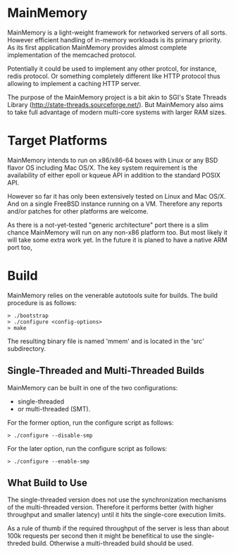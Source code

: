 MainMemory
===========

MainMemory is a light-weight framework for networked servers of all sorts.
However efficient handling of in-memory workloads is its primary priority.
As its first application MainMemory provides almost complete implementation
of the memcached protocol.

Potentially it could be used to implement any other protcol, for instance,
redis protocol. Or something completely different like HTTP protocol thus
allowing to implement a caching HTTP server.

The purpose of the MainMemory project is a bit akin to SGI's State Threads
Library (http://state-threads.sourceforge.net/). But MainMemory also aims
to take full advantage of modern multi-core systems with larger RAM sizes.

# Target Platforms

MainMemory intends to run on x86/x86-64 boxes with Linux or any BSD flavor
OS including Mac OS/X. The key system requirement is the availability of
either epoll or kqueue API in addition to the standard POSIX API.

However so far it has only been extensively tested on Linux and Mac OS/X.
And on a single FreeBSD instance running on a VM. Therefore any reports
and/or patches for other platforms are welcome.

As there is a not-yet-tested "generic architecture" port there is a slim
chance MainMemory will run on any non-x86 platform too. But most likely
it will take some extra work yet. In the future it is planed to have a
native ARM port too,

# Build

MainMemory relies on the venerable autotools suite for builds. The build
procedure is as follows:

```
> ./bootstrap
> ./configure <config-options>
> make
```

The resulting binary file is named 'mmem' and is located in the 'src'
subdirectory.

## Single-Threaded and Multi-Threaded Builds

MainMemory can be built in one of the two configurations:

- single-threaded
- or multi-threaded (SMT).

For the former option, run the configure script as follows:

```
> ./configure --disable-smp
```

For the later option, run the configure script as follows:

```
> ./configure --enable-smp
```

## What Build to Use

The single-threaded version does not use the synchronization mechanisms of the
multi-threaded version. Therefore it performs better (with higher throughput
and smaller latency) until it hits the single-core execution limits.

As a rule of thumb if the required throughput of the server is less than about
100k requests per second then it might be benefitical to use the single-threded
build. Otherwise a multi-threaded build should be used.
